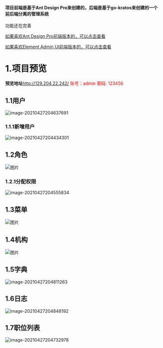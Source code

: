 #### 项目前端是基于Ant Design Pro来创建的，后端是基于go-kratos来创建的一个前后端分离的管理系统

功能还在完善

[如果喜欢Ant Design Pro前端版本的，可以点击查看](https://github.com/feihua/go-zero-admin-ui)

[如果喜欢Element Admin UI前端版本的，可以点击查看](https://github.com/feihua/zero-vue-admin)

# 1.项目预览

**预览地址**http://129.204.22.242/ <span  style="color: red;"> 账号：admin 密码: 123456</span>

## 1.1用户

![image-20210427204637691](https://gitee.com/liufeihua/images/raw/master/images/image-20210427204637691.png)

### 1.1.1新增用户

![image-20210427204434301](https://gitee.com/liufeihua/images/raw/master/images/image-20210427204434301.png)

## 1.2角色

![图片](https://uploader.shimo.im/f/5k8DqDJY7ZlCpg9t.png!thumbnail)

### 1.2.1分配权限

![image-20210427204555834](https://gitee.com/liufeihua/images/raw/master/images/image-20210427204555834.png)

## 1.3菜单

![图片](https://uploader.shimo.im/f/rdfMRADldvEb0Ny0.png!thumbnail)

## 1.4机构

![图片](https://uploader.shimo.im/f/jM5mUyjETIQ2tL42.png!thumbnail)

## 1.5字典

![image-20210427204811263](https://gitee.com/liufeihua/images/raw/master/images/image-20210427204811263.png)

## 1.6日志

![image-20210427204848192](https://gitee.com/liufeihua/images/raw/master/images/image-20210427204848192.png)

## 1.7职位列表

![image-20210427204732978](https://gitee.com/liufeihua/images/raw/master/images/image-20210427204732978.png)